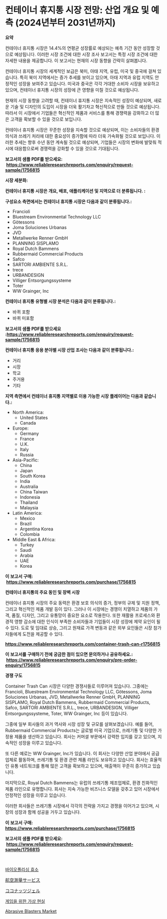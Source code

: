 <p><h1>컨테이너 휴지통 시장 전망: 산업 개요 및 예측 (2024년부터 2031년까지)</h1></p><p><strong>요약</strong></p>
<p><p>컨테이너 휴지통 시장은 14.4%의 연평균 성장률로 예상되는 예측 기간 동안 성장할 것으로 예상됩니다. 이러한 시장 조건에 대한 시장 조사 보고서는 특정 시장 조건에 대한 자세한 내용을 제공합니다. 이 보고서는 현재의 시장 동향을 간략히 살펴봅니다.</p><p>컨테이너 휴지통 시장의 세계적인 보급은 북미, 아태 지역, 유럽, 미국 및 중국에 걸쳐 있습니다. 특히 북미 지역에서는 증가 추세를 보이고 있으며, 아태 지역과 유럽 지역도 안정적인 성장을 보여주고 있습니다. 미국과 중국은 각각 거대한 소비자 시장을 보유하고 있으며, 컨테이너 휴지통 시장의 성장에 큰 영향을 미칠 것으로 예상됩니다.</p><p>현재의 시장 동향을 고려할 때, 컨테이너 휴지통 시장은 지속적인 성장이 예상되며, 새로운 기술 및 디자인의 도입이 시장을 더욱 활기차고 혁신적으로 만들 것으로 예상됩니다. 따라서 이 시장에서 기업들은 혁신적인 제품과 서비스를 통해 경쟁력을 강화하고 더 많은 고객을 확보할 수 있을 것으로 보입니다.</p><p>컨테이너 휴지통 시장은 꾸준한 성장을 지속할 것으로 예상되며, 이는 소비자들의 환경 의식과 쓰레기 처리에 대한 중요성이 증가함에 따라 더욱 가속화될 것으로 보입니다. 이러한 추세는 향후 수년 동안 계속될 것으로 예상되며, 기업들은 시장의 변화에 발맞춰 적시에 대응함으로써 경쟁력을 강화할 수 있을 것으로 기대됩니다.</p></p>
<p><strong>보고서의 샘플 PDF를 받으세요: &nbsp;<a href="https://www.reliableresearchreports.com/enquiry/request-sample/1756815">https://www.reliableresearchreports.com/enquiry/request-sample/1756815</a></strong></p>
<p><strong>시장 세분화:</strong></p>
<p><strong> 컨테이너 휴지통 시장은 개요, 배포, 애플리케이션 및 지역으로 더 분류됩니다. :</strong></p>
<p><strong>구성요소 측면에서는 컨테이너 휴지통 시장은 다음과 같이 분류됩니다.:</strong></p>
<p><ul><li>Francioli</li><li>Bluestream Environmental Technology LLC</li><li>Götessons</li><li>Joma Soluciones Urbanas</li><li>JVD</li><li>Metallwerke Renner GmbH</li><li>PLANNING SISPLAMO</li><li>Royal Dutch Bammens</li><li>Rubbermaid Commercial Products</li><li>Safco</li><li>SARTORI AMBIENTE S.R.L.</li><li>trece</li><li>URBANDESIGN</li><li>Villiger Entsorgungssysteme</li><li>Toter</li><li>WW Grainger, Inc</li></ul></p>
<p><strong> 컨테이너 휴지통 유형별 시장 분석은 다음과 같이 분류됩니다.:</strong></p>
<p><ul><li>바퀴 포함</li><li>바퀴 미포함</li></ul></p>
<p><strong>보고서의 샘플 PDF를 받으세요 :<a href="https://www.reliableresearchreports.com/enquiry/request-sample/1756815">https://www.reliableresearchreports.com/enquiry/request-sample/1756815</a></strong></p>
<p><strong> 컨테이너 휴지통 응용 분야별 시장 산업 조사는 다음과 같이 분류됩니다.:</strong></p>
<p><ul><li>거리</li><li>시장</li><li>학교</li><li>주거용</li><li>기타</li></ul></p>
<p><strong>지역 측면에서 컨테이너 휴지통 지역별로 이용 가능한 시장 플레이어는 다음과 같습니다.:</strong></p>
<p><ul>
    <li>
        North America:
        <ul>
            <li>United States</li>
            <li>Canada</li>
        </ul>
    </li>
    <li>
        Europe:
        <ul>
            <li>Germany</li>
            <li>France</li>
            <li>U.K.</li>
            <li>Italy</li>
            <li>Russia</li>
        </ul>
    </li>
    <li>
        Asia-Pacific:
        <ul>
            <li>China</li>
            <li>Japan</li>
            <li>South Korea</li>
            <li>India</li>
            <li>Australia</li>
            <li>China Taiwan</li>
            <li>Indonesia</li>
            <li>Thailand</li>
            <li>Malaysia</li>
        </ul>
    </li>
    <li>
        Latin America:
        <ul>
            <li>Mexico</li>
            <li>Brazil</li>
            <li>Argentina Korea</li>
            <li>Colombia</li>
        </ul>
    </li>
    <li>
        Middle East & Africa:
        <ul>
            <li>Turkey</li>
            <li>Saudi</li>
            <li>Arabia</li>
            <li>UAE</li>
            <li>Korea</li>
        </ul>
    </li>
    </ul></p>
<p><strong>이 보고서 구매: &nbsp;<a href="https://www.reliableresearchreports.com/purchase/1756815">https://www.reliableresearchreports.com/purchase/1756815</a></strong></p>
<p><strong>컨테이너 휴지통의 주요 동인 및 장벽 시장</strong></p>
<p><p>컨테이너 휴지통 시장의 주요 동력은 환경 보호 의식의 증가, 정부의 규제 및 지원 정책, 그리고 혁신적인 제품 개발 등이 있다. 그러나 이 시장에는 경쟁이 치열하고 제품의 가격, 품질, 디자인, 그리고 유통망이 중요한 요소로 작용한다. 또한 재활용 프로세스와 환경적 영향 감소에 대한 인식이 부족한 소비자들과 기업들이 시장 성장에 제약 요인이 될 수 있다. 도로 및 임대료 상승, 그리고 원재료 가격 변동과 같은 외부 요인들은 시장 참가자들에게 도전을 제공할 수 있다.</p></p>
<p><strong><a href="https://www.reliableresearchreports.com/container-trash-can-r1756815">https://www.reliableresearchreports.com/container-trash-can-r1756815</a></strong></p>
<p><strong>이 보고서를 구매하기 전에 궁금한 점이 있으면 문의하거나 공유하세요.: &nbsp;<a href="https://www.reliableresearchreports.com/enquiry/pre-order-enquiry/1756815">https://www.reliableresearchreports.com/enquiry/pre-order-enquiry/1756815</a></strong></p>
<p><strong>경쟁 구도</strong></p>
<p><p>Container Trash Can 시장은 다양한 경쟁사들로 이루어져 있습니다. 그중에는 Francioli, Bluestream Environmental Technology LLC, Götessons, Joma Soluciones Urbanas, JVD, Metallwerke Renner GmbH, PLANNING SISPLAMO, Royal Dutch Bammens, Rubbermaid Commercial Products, Safco, SARTORI AMBIENTE S.R.L., trece, URBANDESIGN, Villiger Entsorgungssysteme, Toter, WW Grainger, Inc 등이 있습니다.</p><p>그중에 일부 회사들의 과거 역사와 시장 성장 및 규모를 살펴보겠습니다. 예를 들어, Rubbermaid Commercial Products는 글로벌 미국 기업으로, 쓰레기통 및 다양한 가정용 제품을 생산하고 있습니다. 회사는 커머셜 부문에서 강력한 입지를 갖고 있으며, 지속적인 성장을 이루고 있습니다.</p><p>또 다른 예로는 WW Grainger, Inc가 있습니다. 이 회사는 다양한 산업 분야에서 공급 업체로 활동하며, 쓰레기통 및 환경 관련 제품 라인도 보유하고 있습니다. 회사는 효율적인 유통 네트워크를 통해 많은 고객을 확보하고 있으며, 매출액이 꾸준히 증가하고 있습니다.</p><p>마지막으로, Royal Dutch Bammens는 유럽의 쓰레기통 제조업체로, 환경 친화적인 제품 라인으로 유명합니다. 회사는 지속 가능한 비즈니스 모델을 갖추고 있어 시장에서 안정적인 성장을 이루고 있습니다.</p><p>이러한 회사들은 쓰레기통 시장에서 각각의 전략을 가지고 경쟁을 이어가고 있으며, 시장의 성장과 함께 성공을 거두고 있습니다.</p></p>
<p><strong>이 보고서 구매: &nbsp; <a href="https://www.reliableresearchreports.com/purchase/1756815">https://www.reliableresearchreports.com/purchase/1756815</a></strong></p>
<p><strong>보고서의 샘플 PDF를 받으세요: &nbsp;<a href="https://www.reliableresearchreports.com/enquiry/request-sample/1756815">https://www.reliableresearchreports.com/enquiry/request-sample/1756815</a></strong><strong></strong></p>
<p>&nbsp;</p>
<p><p><a href="https://medium.com/@jeremysnyder277/%EC%83%9D%EB%AC%BC-%ED%8F%B4%EB%A6%AC%EC%8B%B1-%ED%9A%A8%EC%86%8C-%EC%8B%9C%EC%9E%A5-%EA%B7%9C%EB%AA%A8%EB%8A%94-%EC%84%B8%EA%B3%84-%EC%82%B0%EC%97%85%EC%97%90%EC%84%9C-%EC%B5%9C%EA%B3%A0%EC%9D%98-%EB%A7%88%EC%BC%80%ED%8C%85-%EC%B1%84%EB%84%90%EC%9D%84-%EB%B3%B4%EC%97%AC%EC%A4%8D%EB%8B%88%EB%8B%A4-f9df3d07288a">바이오폴리싱 효소</a></p><p><a href="https://github.com/marbadji/Market-Research-Report-List-1/blob/main/546484127370.md">航空測量サービス</a></p><p><a href="https://medium.com/@wadeavis5656202/%E3%82%B3%E3%82%B3%E3%83%8A%E3%83%83%E3%83%84%E3%82%BC%E3%83%AA%E3%83%BC%E5%B8%82%E5%A0%B4%E8%A6%8F%E6%A8%A1-%E5%B8%82%E5%A0%B4%E5%B1%95%E6%9C%9B%E3%81%A8%E5%B8%82%E5%A0%B4%E4%BA%88%E6%B8%AC-2024%E5%B9%B4%E3%81%8B%E3%82%892031%E5%B9%B4-0c0185f6dda7">ココナッツジェル</a></p><p><a href="https://medium.com/@desmondmraz12023/%EA%B0%80%EC%83%81%ED%98%84%EC%8B%A4-%EA%B2%8C%EC%9E%84-%EC%8B%9C%EC%9E%A5-2031%EB%85%84%EA%B9%8C%EC%A7%80-%EC%84%B1%EA%B3%B5%EC%A0%81%EC%9D%B8-%EB%B9%84%EC%A6%88%EB%8B%88%EC%8A%A4-%EC%A0%84%EB%9E%B5%EC%9D%98-%EC%97%B4%EC%87%A0-8f4c9f4a0139">게임을 위한 가상 현실</a></p><p><a href="https://github.com/mancsybtousav/Market-Research-Report-List-2/blob/main/abrasive-blasters-market.md">Abrasive Blasters Market</a></p></p>